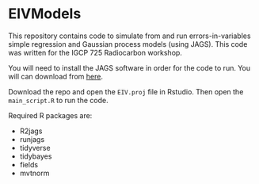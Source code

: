 # EIVModels
This repository contains code to simulate from and run errors-in-variables simple regression and Gaussian process models (using JAGS). This code was written for the IGCP 725 Radiocarbon workshop. 

You will need to install the JAGS software in order for the code to run. You will can download from [here](https://sourceforge.net/projects/mcmc-jags/).

Download the repo and open the `EIV.proj` file in Rstudio. Then open the `main_script.R` to run the code. 

Required R packages are: 

  - R2jags
  - runjags
  - tidyverse
  - tidybayes
  - fields
  - mvtnorm


